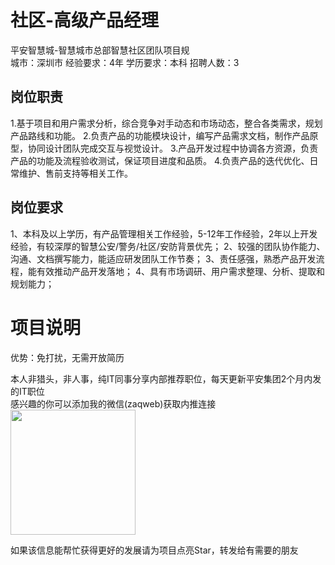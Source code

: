 # 社区-高级产品经理
平安智慧城-智慧城市总部智慧社区团队项目规  
城市：深圳市 经验要求：4年 学历要求：本科  招聘人数：3

## 岗位职责
1.基于项目和用户需求分析，综合竞争对手动态和市场动态，整合各类需求，规划产品路线和功能。
   2.负责产品的功能模块设计，编写产品需求文档，制作产品原型，协同设计团队完成交互与视觉设计。
   3.产品开发过程中协调各方资源，负责产品的功能及流程验收测试，保证项目进度和品质。
   4.负责产品的迭代优化、日常维护、售前支持等相关工作。

## 岗位要求
1、本科及以上学历，有产品管理相关工作经验，5-12年工作经验，2年以上开发经验，有较深厚的智慧公安/警务/社区/安防背景优先；
   2、较强的团队协作能力、沟通、文档撰写能力，能适应研发团队工作节奏；
   3、责任感强，熟悉产品开发流程，能有效推动产品开发落地；
   4、具有市场调研、用户需求整理、分析、提取和规划能力；

# 项目说明

优势：免打扰，无需开放简历

本人非猎头，非人事，纯IT同事分享内部推荐职位，每天更新平安集团2个月内发的IT职位  
感兴趣的你可以添加我的微信(zaqweb)获取内推连接  
<img src="https://github.com/zaqweb/PA-IT-JOBS/blob/master/WechatICode.jpeg"  height="200" width="200">

如果该信息能帮忙获得更好的发展请为项目点亮Star，转发给有需要的朋友




